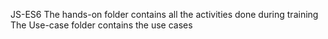 JS-ES6
The hands-on folder contains all the activities done during training
The Use-case folder contains the use cases